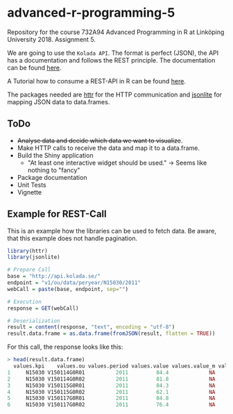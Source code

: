 # advanced-r-programming-5
Repository for the course 732A94 Advanced Programming in R at Linköping University 2018. Assignment 5.

We are going to use the `Kolada API`. The format is perfect (JSON), the API has a documentation and follows the REST principle. The documentation can be found [here](https://www.kolada.se/appspecific/rka/download/api/KoladaSDKv1-dokumentation.pdf).

A Tutorial how to consume a REST-API in R can be found [here](https://www.programmableweb.com/news/how-to-access-any-restful-api-using-r-language/how-to/2017/07/21).

The packages needed are [httr](https://cran.r-project.org/web/packages/httr/index.html) for the HTTP communication and [jsonlite](https://cran.r-project.org/web/packages/jsonlite/index.html) for mapping JSON data to data.frames.

## ToDo
- ~~Analyse data and decide which data we want to visualize~~.
- Make HTTP calls to receive the data and map it to a data.frame.
- Build the Shiny application
  - "At least one interactive widget should be used." -> Seems like nothing to "fancy"
- Package documentation
- Unit Tests
- Vignette

## Example for REST-Call
This is an example how the libraries can be used to fetch data. Be aware, that this example does not handle pagination.

```r
library(httr)
library(jsonlite)

# Prepare Call
base = "http://api.kolada.se/"
endpoint = "v1/ou/data/peryear/N15030/2011"
webCall = paste(base, endpoint, sep="")

# Execution
response = GET(webCall)

# Deserialization
result = content(response, "text", encoding = "utf-8")
result.data.frame = as.data.frame(fromJSON(result, flatten = TRUE))
```

For this call, the response looks like this:

```r
> head(result.data.frame)
  values.kpi    values.ou values.period values.value values.value_m values.value_f                                                                   next. count
1     N15030 V150114G0R01          2011         84.4             NA             NA http://api.kolada.se/v1/ou/data/peryear/N15030/2011?page=2&per_page=100   100
2     N15030 V150114G0R02          2011         81.8             NA             NA http://api.kolada.se/v1/ou/data/peryear/N15030/2011?page=2&per_page=100   100
3     N15030 V150115G0R01          2011         84.3             NA             NA http://api.kolada.se/v1/ou/data/peryear/N15030/2011?page=2&per_page=100   100
4     N15030 V150115G0R02          2011         62.1             NA             NA http://api.kolada.se/v1/ou/data/peryear/N15030/2011?page=2&per_page=100   100
5     N15030 V150117G0R01          2011         84.8             NA             NA http://api.kolada.se/v1/ou/data/peryear/N15030/2011?page=2&per_page=100   100
6     N15030 V150117G0R02          2011         76.4             NA             NA http://api.kolada.se/v1/ou/data/peryear/N15030/2011?page=2&per_page=100   100
```
